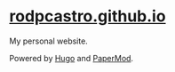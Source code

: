# [rodpcastro.github.io][website]

My personal website.

Powered by [Hugo] and [PaperMod].

<!-- Links -->
[website]: https://rodpcastro.github.io/
[Hugo]: https://gohugo.io/
[PaperMod]: https://github.com/adityatelange/hugo-PaperMod/
